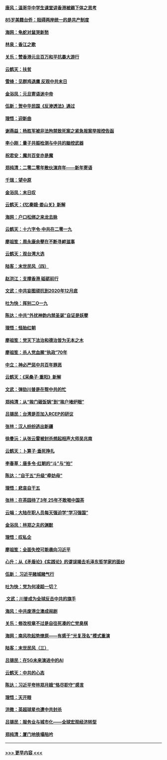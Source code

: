 #### [唐风：温哥华中学生课堂讲香港被踢下体之思考](../pages/nsc993/n11766848.md?t=01041101) 
#### [85岁美籍台侨：阻碍两岸统一的是共产制度](../pages/nsc993/n11765043.md?t=01041101) 
#### [海网：龟蛇对鼠哭新愁](../pages/nsc993/n11764895.md?t=01041101) 
#### [林泉：香江之歌](../pages/nsc993/n11764415.md?t=01041101) 
#### [关乐：赞香港元旦百万和平抗暴大游行](../pages/nsc993/n11764382.md?t=01041101) 
#### [云鹤天：扶贫](../pages/nsc993/n11764245.md?t=01041101) 
#### [雪绮：见群鸡退鹰  反观中共末日](../pages/nsc993/n11762112.md?t=01041101) 
#### [金浴凤：元旦寄语迷中帝](../pages/nsc993/n11761788.md?t=01041101) 
#### [伍新：贺中华民国《反渗透法》通过](../pages/nsc993/n11761994.md?t=01041101) 
#### [理悟：迎新曲](../pages/nsc993/n11761152.md?t=01041101) 
#### [谢燕益：杨胜军被非法拘禁致死案之紧急报案举报控告函](../pages/nsc993/n11756134.md?t=01041101) 
#### [李小刚：量子共振检测与中共的脑控武器](../pages/nsc993/n11754518.md?t=01041101) 
#### [祝君安：魔共百变亦是魔](../pages/nsc993/n11754469.md?t=01041101) 
#### [郑纯清：二零二零年散伙演弃年——新年寄语](../pages/nsc993/n11754195.md?t=01041101) 
#### [千瑞：望中原](../pages/nsc993/n11754159.md?t=01041101) 
#### [金浴凤：末日叹](../pages/nsc993/n11752359.md?t=01041101) 
#### [云鹤天：《忆秦娥‧娄山关》新解](../pages/nsc993/n11752348.md?t=01041101) 
#### [海网：户口松绑之来龙去脉](../pages/nsc993/n11752328.md?t=01041101) 
#### [云鹤天：十六字令‧中共在二零一九](../pages/nsc993/n11752305.md?t=01041101) 
#### [廖祖笙：周永康余孽在不断寻衅滋事](../pages/nsc993/n11751013.md?t=01041101) 
#### [云鹤天：观台湾大选](../pages/nsc993/n11751007.md?t=01041101) 
#### [陆客：末世民风（四）](../pages/nsc993/n11749203.md?t=01041101) 
#### [赵洪江：支撑香港 砥砺前行](../pages/nsc993/n11748482.md?t=01041101) 
#### [文武：中共妄图顽抗到2020年12月底](../pages/nsc993/n11748446.md?t=01041101) 
#### [吐为快：挥别二O一九](../pages/nsc993/n11748411.md?t=01041101) 
#### [陈达：中共“外扰神韵内禁圣诞”自证是妖孽](../pages/nsc993/n11748226.md?t=01041101) 
#### [理悟：怪胎红朝](../pages/nsc993/n11748206.md?t=01041101) 
#### [廖祖笙：党天下法治和德治皆为无本之木](../pages/nsc993/n11748135.md?t=01041101) 
#### [廖祖笙：杀人党血腥“执政”70年](../pages/nsc993/n11745144.md?t=01041101) 
#### [中立：神必严惩中共百年罪恶](../pages/nsc993/n11744970.md?t=01041101) 
#### [云鹤天：《采桑子‧重阳》新解](../pages/nsc993/n11744948.md?t=01041101) 
#### [文武：弹劾川普是在帮中共的忙](../pages/nsc993/n11744758.md?t=01041101) 
#### [郑纯清：从“挨门砸饭锅”到“挨户堵炉眼”](../pages/nsc993/n11744745.md?t=01041101) 
#### [吕锡民：台湾是否加入RCEP的研议](../pages/nsc993/n11744701.md?t=01041101) 
#### [张林：汉人纷纷逃出新疆](../pages/nsc993/n11743530.md?t=01041101) 
#### [徐曼沅：从张云雷被封杀想起相声大师吴兆南](../pages/nsc993/n11741816.md?t=01041101) 
#### [云鹤天：卜算子‧垂死挣扎](../pages/nsc993/n11739956.md?t=01041101) 
#### [李春草：唐多令‧红朝的“斗”与“拍”](../pages/nsc993/n11739830.md?t=01041101) 
#### [陈达：“自干五”升级“牵妨母”](../pages/nsc993/n11739724.md?t=01041101) 
#### [理悟：悲哀自干五](../pages/nsc993/n11739547.md?t=01041101) 
#### [张林：在茶园待了3年 25年不敢喝中国茶](../pages/nsc993/n11739240.md?t=01041101) 
#### [云端：大陆在职人员每天强迫学“学习强国”](../pages/nsc993/n11738735.md?t=01041101) 
#### [金浴凤：林郑之夫的渊默](../pages/nsc993/n11737735.md?t=01041101) 
#### [理悟：叹私企](../pages/nsc993/n11737715.md?t=01041101) 
#### [廖祖笙：全面失控可能袭向习近平](../pages/nsc993/n11737704.md?t=01041101) 
#### [心升：从《矛盾论》《实践论》的谬误揭去毛泽东哲学家的面纱](../pages/nsc993/n11736962.md?t=01041101) 
#### [伍新： 习近平赌城赌气行](../pages/nsc993/n11736929.md?t=01041101) 
#### [吐为快：党为何凌蹈一切？](../pages/nsc993/n11736915.md?t=01041101) 
#### [ 文武：川普成为全球反击中共的旗手](../pages/nsc993/n11736882.md?t=01041101) 
#### [海风：中共废港立澳成闹剧](../pages/nsc993/n11735857.md?t=01041101) 
#### [关乐：修改校章不过是自往死凑的亡党臭棋](../pages/nsc993/n11735097.md?t=01041101) 
#### [海网：南风吹起势燎原——有感于“光复茂名”模式重演](../pages/nsc993/n11732308.md?t=01041101) 
#### [陆客：末世民风（三）](../pages/nsc993/n11732211.md?t=01041101) 
#### [吕锡民：在5G未来演进中的AI](../pages/nsc993/n11730010.md?t=01041101) 
#### [云鹤天：中共的心态](../pages/nsc993/n11729906.md?t=01041101) 
#### [陈达：习近平夸林郑月娥“恪尽职守”感言](../pages/nsc993/n11729881.md?t=01041101) 
#### [理悟：天开眼](../pages/nsc993/n11729699.md?t=01041101) 
#### [洪微：英超球星也遭中共封杀](../pages/nsc993/n11727243.md?t=01041101) 
#### [吕锡民：服务业与城市化——全球宏观经济转型](../pages/nsc993/n11725845.md?t=01041101) 
#### [郑纯清：厦门地铁塌陷吟](../pages/nsc993/n11725813.md?t=01041101) 

----
#### [ >>> 更早内容 <<< ](../indexes/nsc993-earlier.md)
